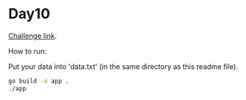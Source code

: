 # Day10

[Challenge link](https://adventofcode.com/2021/day/10).

How to run:

Put your data into 'data.txt' (in the same directory as this readme file).

```sh
go build -o app .
./app
```
